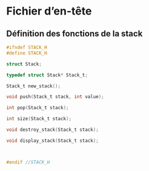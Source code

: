# Fichier d’en-tête

## Définition des fonctions de la stack

```c
#ifndef STACK_H
#define STACK_H

struct Stack;

typedef struct Stack* Stack_t;

Stack_t new_stack();

void push(Stack_t stack, int value);

int pop(Stack_t stack);

int size(Stack_t stack);

void destroy_stack(Stack_t stack);

void display_stack(Stack_t stack);



#endif //STACK_H
```